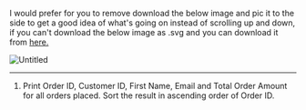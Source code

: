 I would prefer for you to remove download the below image and pic it to the side to get a good idea of what's going on instead of scrolling up and down, if you can't download the below image as .svg and you can download it from [here.](https://drive.google.com/file/d/1DbljwmM86xUQ19K9jrQ5Ue8Q82-gUmo-/view?usp=sharing)

![Untitled](https://github.com/user-attachments/assets/0c7af53c-47ec-4235-924e-e4bc3493f684)

-------------------
1. Print Order ID, Customer ID, First Name, Email and Total Order Amount for all orders placed.
Sort the result in ascending order of Order ID.

```sql

```
